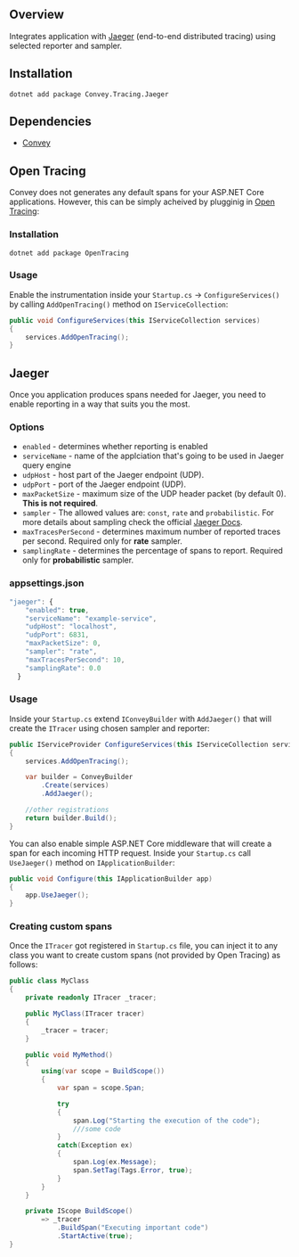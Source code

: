 ## Overview
Integrates application with [Jaeger](https://www.jaegertracing.io/) (end-to-end distributed tracing) using selected reporter and sampler.

## Installation
`dotnet add package Convey.Tracing.Jaeger`

## Dependencies

* [Convey](https://www.nuget.org/packages/Convey)

## Open Tracing
Convey does not generates any default spans for your ASP.NET Core applications. However, this can be simply acheived by plugginig in [Open Tracing](https://opentracing.io/):

### Installation
`dotnet add package OpenTracing`

### Usage
Enable the instrumentation inside your ``Startup.cs`` -> ``ConfigureServices()`` by calling ``AddOpenTracing()`` method on ``IServiceCollection``:

```csharp
public void ConfigureServices(this IServiceCollection services)
{
    services.AddOpenTracing();
}
```

## Jaeger
Once you application produces spans needed for Jaeger, you need to enable reporting in a way that suits you the most.

### Options
* ``enabled`` - determines whether reporting is enabled
* ``serviceName`` - name of the applciation that's going to be used in Jaeger query engine
* ``udpHost`` - host part of the Jaeger endpoint (UDP).
* ``udpPort`` - port of the Jaeger endpoint (UDP).
* ``maxPacketSize`` - maximum size of the UDP header packet (by default 0). **This is not required**.
* ``sampler`` - The allowed values are: ``const``, ``rate`` and ``probabilistic``. For more details about sampling check the official [Jaeger Docs](https://github.com/jaegertracing/jaeger-client-csharp/blob/master/src/Jaeger/Samplers/README.md).
* ``maxTracesPerSecond`` - determines maximum number of reported traces per second. Required only for **rate** sampler.
* ``samplingRate`` - determines the percentage of spans to report. Required only for **probabilistic** sampler.

### appsettings.json
```js
"jaeger": {
    "enabled": true,
    "serviceName": "example-service",
    "udpHost": "localhost",
    "udpPort": 6831,
    "maxPacketSize": 0,
    "sampler": "rate",
    "maxTracesPerSecond": 10,
    "samplingRate": 0.0
  }
```

### Usage
Inside your ``Startup.cs`` extend ``IConveyBuilder`` with ``AddJaeger()`` that will create the ``ITracer`` using chosen sampler and reporter:

```csharp
public IServiceProvider ConfigureServices(this IServiceCollection services)
{
    services.AddOpenTracing();

    var builder = ConveyBuilder
        .Create(services)
        .AddJaeger();

    //other registrations    
    return builder.Build();
}
```

You can also enable simple ASP.NET Core middleware that will create a span for each incoming HTTP request. Inside your ``Startup.cs`` call ``UseJaeger()`` method on ``IApplicationBuilder``:

```csharp
public void Configure(this IApplicationBuilder app)
{
    app.UseJaeger();
}
```

### Creating custom spans
Once the ``ITracer`` got registered in ``Startup.cs`` file, you can inject it to any class you want to create custom spans (not provided by Open Tracing) as follows:

```csharp
public class MyClass
{
    private readonly ITracer _tracer;

    public MyClass(ITracer tracer)
    {
        _tracer = tracer;
    }

    public void MyMethod()
    {
        using(var scope = BuildScope())
        {
            var span = scope.Span;

            try
            {
                span.Log("Starting the execution of the code");
                ///some code
            }
            catch(Exception ex)
            {
                span.Log(ex.Message);
                span.SetTag(Tags.Error, true);
            }
        }
    }

    private IScope BuildScope()
        => _tracer
            .BuildSpan("Executing important code")
            .StartActive(true);
}
```